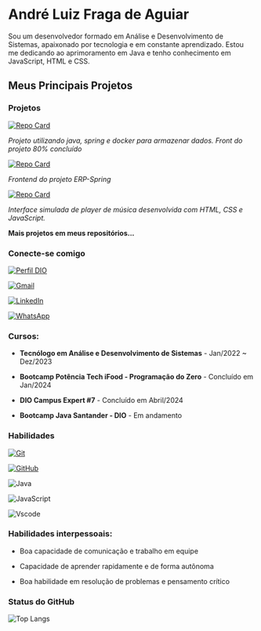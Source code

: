 # André Luiz Fraga de Aguiar

Sou um desenvolvedor formado em Análise e Desenvolvimento de Sistemas, apaixonado por tecnologia e em constante aprendizado. Estou me dedicando ao aprimoramento em Java e tenho conhecimento em JavaScript, HTML e CSS.

## Meus Principais Projetos

### Projetos

[![Repo Card](https://github-readme-stats.vercel.app/api/pin/?username=dev-aguiar&repo=erp-spring&bg_color=000&border_color=30A3DC&show_icons=true&icon_color=30A3DC&title_color=E94D5F&text_color=FFF)](https://github.com/dev-aguiar/erp-spring)

*Projeto utilizando java, spring e docker para armazenar dados. Front do projeto 80% concluído*

[![Repo Card](https://github-readme-stats.vercel.app/api/pin/?username=dev-aguiar&repo=erp-frontend&bg_color=000&border_color=30A3DC&show_icons=true&icon_color=30A3DC&title_color=E94D5F&text_color=FFF)](https://github.com/dev-aguiar/erp-frontend)

*Frontend do projeto ERP-Spring*

[![Repo Card](https://github-readme-stats.vercel.app/api/pin/?username=dev-aguiar&repo=projeto-spotify&bg_color=000&border_color=30A3DC&show_icons=true&icon_color=30A3DC&title_color=E94D5F&text_color=FFF)](https://github.com/dev-aguiar/projeto-spotify)

*Interface simulada de player de música desenvolvida com HTML, CSS e JavaScript.*

**Mais projetos em meus repositórios...**

### Conecte-se comigo

[![Perfil DIO](https://img.shields.io/badge/-Meu%20Perfil%20na%20DIO-30A3DC?style=for-the-badge)](https://www.dio.me/users/andre_aguiar522)

[![Gmail](https://img.shields.io/badge/Gmail-000?style=for-the-badge&logo=gmail&logoColor=red)](mailto:andre.aguiar522@gmail.com)

[![LinkedIn](https://img.shields.io/badge/-LinkedIn-000?style=for-the-badge&logo=linkedin&logoColor=30A3DC)](https://www.linkedin.com/in/andre-aguiar97/)

[![WhatsApp](https://img.shields.io/badge/WhatsApp-000?style=for-the-badge&logo=whatsapp&logoColor=25D366)](https://wa.me/5511975158913)


### Cursos:
- **Tecnólogo em Análise e Desenvolvimento de Sistemas** - Jan/2022 ~ Dez/2023

- **Bootcamp Potência Tech iFood - Programação do Zero** - Concluído em Jan/2024

- **DIO Campus Expert #7** - Concluído em Abril/2024

- **Bootcamp Java Santander - DIO** - Em andamento



### Habilidades

[![Git](https://img.shields.io/badge/Git-000?style=for-the-badge&logo=git&logoColor=E94D5F)](https://git-scm.com/doc)

[![GitHub](https://img.shields.io/badge/GitHub-000?style=for-the-badge&logo=github&logoColor=30A3DC)](https://docs.github.com/)

![Java](https://img.shields.io/badge/java-%23ED8B00.svg?style=for-the-badge&logo=openjdk&logoColor=white)

![JavaScript](https://img.shields.io/badge/JavaScript-F7DF1E?style=for-the-badge&logo=javascript&logoColor=black)

![Vscode](https://img.shields.io/badge/Vscode-007ACC?style=for-the-badge&logo=visual-studio-code&logoColor=white)


### Habilidades interpessoais:

- Boa capacidade de comunicação e trabalho em equipe

- Capacidade de aprender rapidamente e de forma autônoma

- Boa habilidade em resolução de problemas e pensamento crítico


### Status do GitHub

![Top Langs](https://github-readme-stats-git-masterrstaa-rickstaa.vercel.app/api/top-langs/?username=dev-aguiar&layout=compact&bg_color=000&border_color=30A3DC&title_color=E94D5F&text_color=FFF)
